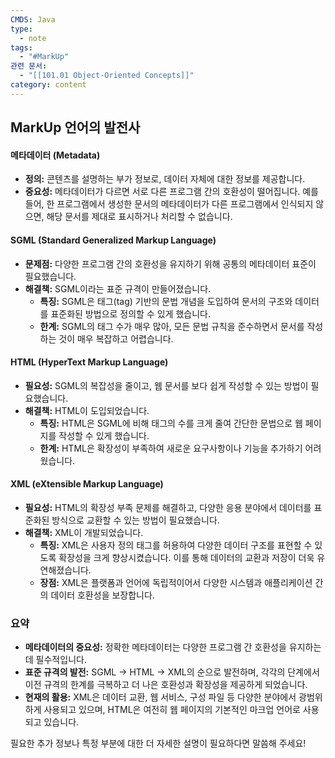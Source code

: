 ```yaml
---
CMDS: Java
type:
  - note
tags:
  - "#MarkUp"
관련 문서:
  - "[[101.01 Object-Oriented Concepts]]"
category: content
---
```

## MarkUp 언어의 발전사

#### 메타데이터 (Metadata)
- **정의:** 콘텐츠를 설명하는 부가 정보로, 데이터 자체에 대한 정보를 제공합니다.
- **중요성:** 메타데이터가 다르면 서로 다른 프로그램 간의 호환성이 떨어집니다. 예를 들어, 한 프로그램에서 생성한 문서의 메타데이터가 다른 프로그램에서 인식되지 않으면, 해당 문서를 제대로 표시하거나 처리할 수 없습니다.

#### SGML (Standard Generalized Markup Language)
- **문제점:** 다양한 프로그램 간의 호환성을 유지하기 위해 공통의 메타데이터 표준이 필요했습니다.
- **해결책:** SGML이라는 표준 규격이 만들어졌습니다.
  - **특징:** SGML은 태그(tag) 기반의 문법 개념을 도입하여 문서의 구조와 데이터를 표준화된 방법으로 정의할 수 있게 했습니다.
  - **한계:** SGML의 태그 수가 매우 많아, 모든 문법 규칙을 준수하면서 문서를 작성하는 것이 매우 복잡하고 어렵습니다.

#### HTML (HyperText Markup Language)
- **필요성:** SGML의 복잡성을 줄이고, 웹 문서를 보다 쉽게 작성할 수 있는 방법이 필요했습니다.
- **해결책:** HTML이 도입되었습니다.
  - **특징:** HTML은 SGML에 비해 태그의 수를 크게 줄여 간단한 문법으로 웹 페이지를 작성할 수 있게 했습니다.
  - **한계:** HTML은 확장성이 부족하여 새로운 요구사항이나 기능을 추가하기 어려웠습니다.

#### XML (eXtensible Markup Language)
- **필요성:** HTML의 확장성 부족 문제를 해결하고, 다양한 응용 분야에서 데이터를 표준화된 방식으로 교환할 수 있는 방법이 필요했습니다.
- **해결책:** XML이 개발되었습니다.
  - **특징:** XML은 사용자 정의 태그를 허용하여 다양한 데이터 구조를 표현할 수 있도록 확장성을 크게 향상시켰습니다. 이를 통해 데이터의 교환과 저장이 더욱 유연해졌습니다.
  - **장점:** XML은 플랫폼과 언어에 독립적이어서 다양한 시스템과 애플리케이션 간의 데이터 호환성을 보장합니다.

### **요약**
- **메타데이터의 중요성:** 정확한 메타데이터는 다양한 프로그램 간 호환성을 유지하는 데 필수적입니다.
- **표준 규격의 발전:** SGML → HTML → XML의 순으로 발전하며, 각각의 단계에서 이전 규격의 한계를 극복하고 더 나은 호환성과 확장성을 제공하게 되었습니다.
- **현재의 활용:** XML은 데이터 교환, 웹 서비스, 구성 파일 등 다양한 분야에서 광범위하게 사용되고 있으며, HTML은 여전히 웹 페이지의 기본적인 마크업 언어로 사용되고 있습니다.

필요한 추가 정보나 특정 부분에 대한 더 자세한 설명이 필요하다면 말씀해 주세요!